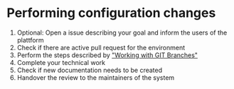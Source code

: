 # Performing configuration changes


1. Optional: Open a issue describing your goal and inform the users of the plattform
2. Check if there are active pull request for the environment
3. Perform the steps described by ["Working with GIT Branches"](https://osism.tech/docs/guides/configuration-guide/configuration-repository#working-with-git-branches)
4. Complete your technical work
5. Check if new documentation needs to be created
5. Handover the review to the maintainers of the system
